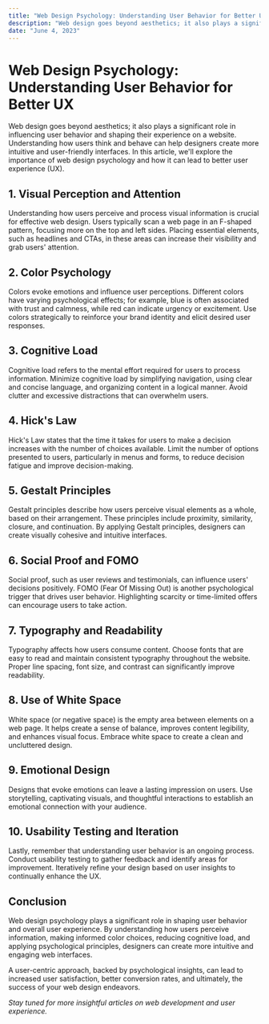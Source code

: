 ```yaml
---
title: "Web Design Psychology: Understanding User Behavior for Better UX"
description: "Web design goes beyond aesthetics; it also plays a significant role in influencing user behavior and shaping their experience on a website. Understanding how users think and behave can help designers create more intuitive and user-friendly..."
date: "June 4, 2023"
---
```


# Web Design Psychology: Understanding User Behavior for Better UX

Web design goes beyond aesthetics; it also plays a significant role in influencing user behavior and shaping their experience on a website. Understanding how users think and behave can help designers create more intuitive and user-friendly interfaces. In this article, we'll explore the importance of web design psychology and how it can lead to better user experience (UX).

## **1. Visual Perception and Attention**

Understanding how users perceive and process visual information is crucial for effective web design. Users typically scan a web page in an F-shaped pattern, focusing more on the top and left sides. Placing essential elements, such as headlines and CTAs, in these areas can increase their visibility and grab users' attention.

## **2. Color Psychology**

Colors evoke emotions and influence user perceptions. Different colors have varying psychological effects; for example, blue is often associated with trust and calmness, while red can indicate urgency or excitement. Use colors strategically to reinforce your brand identity and elicit desired user responses.

## **3. Cognitive Load**

Cognitive load refers to the mental effort required for users to process information. Minimize cognitive load by simplifying navigation, using clear and concise language, and organizing content in a logical manner. Avoid clutter and excessive distractions that can overwhelm users.

## **4. Hick's Law**

Hick's Law states that the time it takes for users to make a decision increases with the number of choices available. Limit the number of options presented to users, particularly in menus and forms, to reduce decision fatigue and improve decision-making.

## **5. Gestalt Principles**

Gestalt principles describe how users perceive visual elements as a whole, based on their arrangement. These principles include proximity, similarity, closure, and continuation. By applying Gestalt principles, designers can create visually cohesive and intuitive interfaces.

## **6. Social Proof and FOMO**

Social proof, such as user reviews and testimonials, can influence users' decisions positively. FOMO (Fear Of Missing Out) is another psychological trigger that drives user behavior. Highlighting scarcity or time-limited offers can encourage users to take action.

## **7. Typography and Readability**

Typography affects how users consume content. Choose fonts that are easy to read and maintain consistent typography throughout the website. Proper line spacing, font size, and contrast can significantly improve readability.

## **8. Use of White Space**

White space (or negative space) is the empty area between elements on a web page. It helps create a sense of balance, improves content legibility, and enhances visual focus. Embrace white space to create a clean and uncluttered design.

## **9. Emotional Design**

Designs that evoke emotions can leave a lasting impression on users. Use storytelling, captivating visuals, and thoughtful interactions to establish an emotional connection with your audience.

## **10. Usability Testing and Iteration**

Lastly, remember that understanding user behavior is an ongoing process. Conduct usability testing to gather feedback and identify areas for improvement. Iteratively refine your design based on user insights to continually enhance the UX.

## **Conclusion**

Web design psychology plays a significant role in shaping user behavior and overall user experience. By understanding how users perceive information, making informed color choices, reducing cognitive load, and applying psychological principles, designers can create more intuitive and engaging web interfaces.

A user-centric approach, backed by psychological insights, can lead to increased user satisfaction, better conversion rates, and ultimately, the success of your web design endeavors.

_Stay tuned for more insightful articles on web development and user experience._
